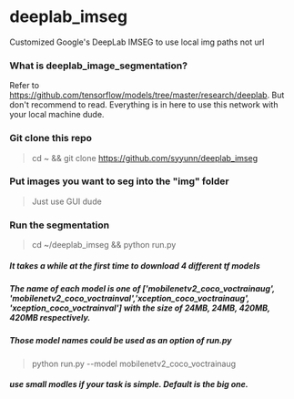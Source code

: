 # deeplab_imseg
Customized Google's DeepLab IMSEG to use local img paths not url 


### What is deeplab_image_segmentation?
Refer to https://github.com/tensorflow/models/tree/master/research/deeplab. But don't recommend to read. Everything is in here to use this network with your local machine dude. 

### Git clone this repo
> cd ~ && git clone https://github.com/syyunn/deeplab_imseg

### Put images you want to seg into the "img" folder 
> Just use GUI dude

### Run the segmentation 
> cd ~/deeplab_imseg && python run.py

##### It takes a while at the first time to download 4 different tf models

##### The name of each model is one of ['mobilenetv2_coco_voctrainaug', 'mobilenetv2_coco_voctrainval','xception_coco_voctrainaug', 'xception_coco_voctrainval'] with the size of 24MB, 24MB, 420MB, 420MB respectively.

##### Those model names could be used as an option of run.py 

> python run.py --model mobilenetv2_coco_voctrainaug

##### use small modles if your task is simple. Default is the big one. 
